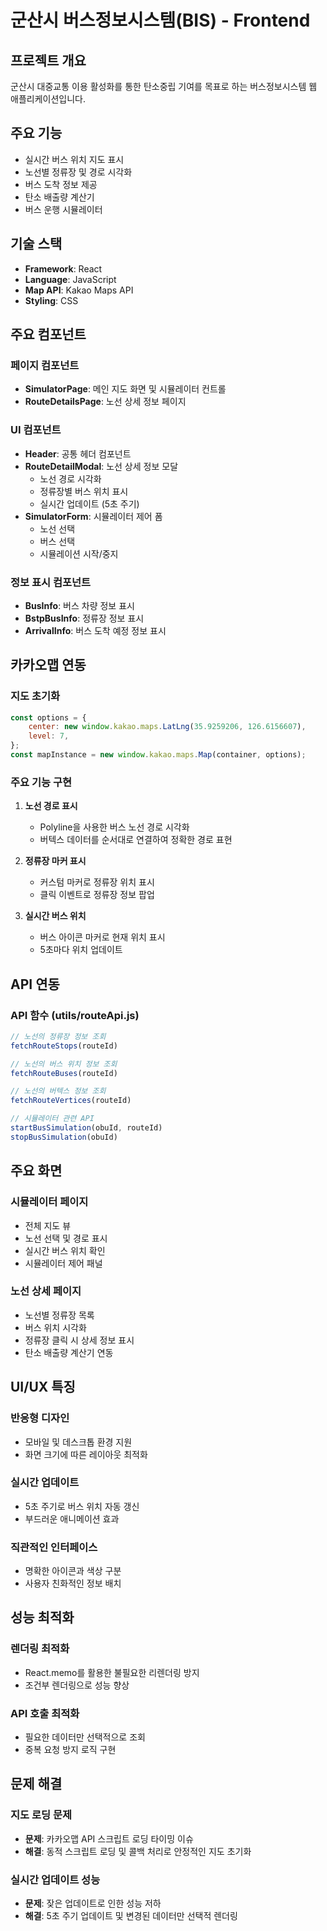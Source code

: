 # 군산시 버스정보시스템(BIS) - Frontend

## 프로젝트 개요
군산시 대중교통 이용 활성화를 통한 탄소중립 기여를 목표로 하는 버스정보시스템 웹 애플리케이션입니다.

## 주요 기능
- 실시간 버스 위치 지도 표시
- 노선별 정류장 및 경로 시각화
- 버스 도착 정보 제공
- 탄소 배출량 계산기
- 버스 운행 시뮬레이터

## 기술 스택
- **Framework**: React
- **Language**: JavaScript
- **Map API**: Kakao Maps API
- **Styling**: CSS


## 주요 컴포넌트

### 페이지 컴포넌트
- **SimulatorPage**: 메인 지도 화면 및 시뮬레이터 컨트롤
- **RouteDetailsPage**: 노선 상세 정보 페이지

### UI 컴포넌트
- **Header**: 공통 헤더 컴포넌트
- **RouteDetailModal**: 노선 상세 정보 모달
  - 노선 경로 시각화
  - 정류장별 버스 위치 표시
  - 실시간 업데이트 (5초 주기)
- **SimulatorForm**: 시뮬레이터 제어 폼
  - 노선 선택
  - 버스 선택
  - 시뮬레이션 시작/중지

### 정보 표시 컴포넌트
- **BusInfo**: 버스 차량 정보 표시
- **BstpBusInfo**: 정류장 정보 표시
- **ArrivalInfo**: 버스 도착 예정 정보 표시

## 카카오맵 연동

### 지도 초기화
```javascript
const options = {
    center: new window.kakao.maps.LatLng(35.9259206, 126.6156607),
    level: 7,
};
const mapInstance = new window.kakao.maps.Map(container, options);
```

### 주요 기능 구현
1. **노선 경로 표시**
   - Polyline을 사용한 버스 노선 경로 시각화
   - 버텍스 데이터를 순서대로 연결하여 정확한 경로 표현

2. **정류장 마커 표시**
   - 커스텀 마커로 정류장 위치 표시
   - 클릭 이벤트로 정류장 정보 팝업

3. **실시간 버스 위치**
   - 버스 아이콘 마커로 현재 위치 표시
   - 5초마다 위치 업데이트

## API 연동

### API 함수 (utils/routeApi.js)
```javascript
// 노선의 정류장 정보 조회
fetchRouteStops(routeId)

// 노선의 버스 위치 정보 조회
fetchRouteBuses(routeId)

// 노선의 버텍스 정보 조회
fetchRouteVertices(routeId)

// 시뮬레이터 관련 API
startBusSimulation(obuId, routeId)
stopBusSimulation(obuId)
```


## 주요 화면

### 시뮬레이터 페이지
- 전체 지도 뷰
- 노선 선택 및 경로 표시
- 실시간 버스 위치 확인
- 시뮬레이터 제어 패널

### 노선 상세 페이지
- 노선별 정류장 목록
- 버스 위치 시각화
- 정류장 클릭 시 상세 정보 표시
- 탄소 배출량 계산기 연동

## UI/UX 특징

### 반응형 디자인
- 모바일 및 데스크톱 환경 지원
- 화면 크기에 따른 레이아웃 최적화

### 실시간 업데이트
- 5초 주기로 버스 위치 자동 갱신
- 부드러운 애니메이션 효과

### 직관적인 인터페이스
- 명확한 아이콘과 색상 구분
- 사용자 친화적인 정보 배치

## 성능 최적화

### 렌더링 최적화
- React.memo를 활용한 불필요한 리렌더링 방지
- 조건부 렌더링으로 성능 향상

### API 호출 최적화
- 필요한 데이터만 선택적으로 조회
- 중복 요청 방지 로직 구현


## 문제 해결

### 지도 로딩 문제
- **문제**: 카카오맵 API 스크립트 로딩 타이밍 이슈
- **해결**: 동적 스크립트 로딩 및 콜백 처리로 안정적인 지도 초기화

### 실시간 업데이트 성능
- **문제**: 잦은 업데이트로 인한 성능 저하
- **해결**: 5초 주기 업데이트 및 변경된 데이터만 선택적 렌더링
